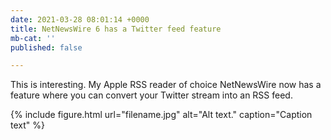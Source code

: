 ```yaml
---
date: 2021-03-28 08:01:14 +0000
title: NetNewsWire 6 has a Twitter feed feature
mb-cat: ''
published: false

---
```

This is interesting. My Apple RSS reader of choice NetNewsWire now has a feature where you can convert your Twitter stream into an RSS feed.

{% include figure.html url="filename.jpg" alt="Alt text." caption="Caption text" %}
